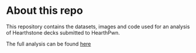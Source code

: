 # About this repo
This repository contains the datasets, images and code used for an analysis of Hearthstone decks submitted to HearthPwn.

The full analysis can be found [here](https://yc-ng.github.io/hearthstone)
